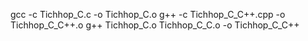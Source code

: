 gcc -c Tichhop_C.c -o Tichhop_C.o
g++ -c Tichhop_C_C++.cpp -o Tichhop_C_C++.o
g++ Tichhop_C.o Tichhop_C_C.o -o Tichhop_C_C++